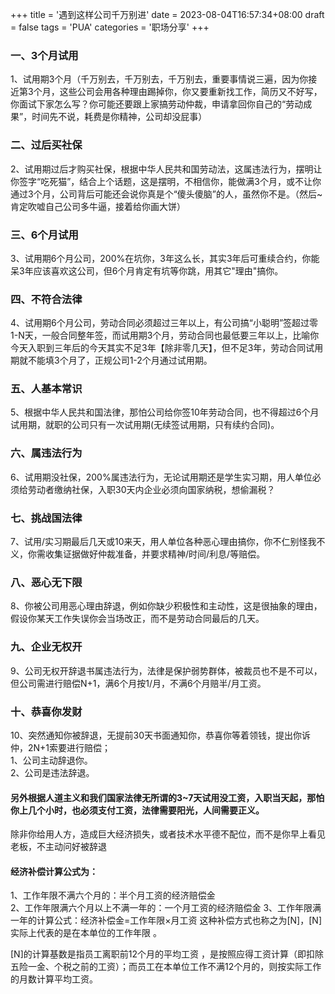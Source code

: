 +++
title = '遇到这样公司千万别进'
date =  2023-08-04T16:57:34+08:00
draft = false
tags = 'PUA'
categories = '职场分享'
+++

### 一、3个月试用
1、试用期3个月（千万别去，千万别去，千万别去，重要事情说三遍，因为你接近第3个月，这些公司会用各种理由踢掉你，你又要重新找工作，简历又不好写，你面试下家怎么写？你可能还要跟上家搞劳动仲裁，申请拿回你自己的“劳动成果”，时间先不说，耗费是你精神，公司却没屁事）

### 二、过后买社保
2、试用期过后才购买社保，根据中华人民共和国劳动法，这属违法行为，摆明让你签字“吃死猫”，结合上个话题，这是摆明，不相信你，能做满3个月，或不让你通过3个月，公司背后可能还会说你真是个“傻头傻脑”的人，虽然你不是。（然后~肯定吹嘘自己公司多牛逼，接着给你画大饼）

### 三、6个月试用
3、试用期6个月公司，200%在坑你，3年这么长，其实3年后可重续合约，你能呆3年应该喜欢这公司，但6个月肯定有坑等你跳，用其它"理由"搞你。

### 四、不符合法律
4、试用期6个月公司，劳动合同必须超过三年以上，有公司搞“小聪明”签超过零1-N天，一般合同整年签，而试用期3个月，劳动合同也最低要三年以上，比喻你今天入职到三年后的今天其实不足3年【除非零几天】，但不足3年，劳动合同试用期就不能填3个月了，正规公司1-2个月通过试用期。

### 五、人基本常识
5、根据中华人民共和国法律，那怕公司给你签10年劳动合同，也不得超过6个月试用期，就职的公司只有一次试用期(无续签试用期，只有续约合同)。

### 六、属违法行为
6、试用期没社保，200%属违法行为，无论试用期还是学生实习期，用人单位必须给劳动者缴纳社保，入职30天内企业必须向国家纳税，想偷漏税？

### 七、挑战国法律
7、试用/实习期最后几天或10来天，用人单位各种恶心理由搞你，你不仁别怪我不义，你需收集证据做好仲裁准备，并要求精神/时间/利息/等赔偿。

### 八、恶心无下限
8、你被公司用恶心理由辞退，例如你缺少积极性和主动性，这是很抽象的理由，假设你某天工作失误你会当场改正，而不是劳动合同最后的几天。

### 九、企业无权开
9、公司无权开辞退书属违法行为，法律是保护弱势群体，被裁员也不是不可以，但公司需进行赔偿N+1，满6个月按1/月，不满6个月赔半/月工资。

### 十、恭喜你发财
10、突然通知你被辞退，无提前30天书面通知你，恭喜你等着领钱，提出你诉仲，2N+1索要进行赔偿；  
1、公司主动辞退你。  
2、公司是违法辞退。  
#### 另外根据人道主义和我们国家法律无所谓的3~7天试用没工资，入职当天起，那怕你上几个小时，也必须支付工资，法律需要阳光，人间需要正义。

除非你给用人方，造成巨大经济损失，或者技术水平德不配位，而不是你早上看见老板，不主动问好被辞退

#### 经济补偿计算公式为：
1、工作年限不满六个月的：半个月工资的经济赔偿金  
2、工作年限满六个月以上不满一年的：一个月工资的经济赔偿金
3、工作年限满一年的计算公式：经济补偿金=工作年限×月工资
这种补偿方式也称之为[N]，[N]实际上代表的是在本单位的工作年限 。

[N]的计算基数是指员工离职前12个月的平均工资 ，是按照应得工资计算（即扣除五险一金、个税之前的工资）；而员工在本单位工作不满12个月的，则按实际工作的月数计算平均工资。